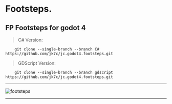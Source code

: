# Footsteps.
FP Footsteps for godot 4
---------------------------------

> C# Version:
		
		git clone --single-branch --branch C# https://github.com/jk7c/jc.godot4.footsteps.git

> GDScript Version:
		
		git clone --single-branch --branch gdscript https://github.com/jk7c/jc.godot4.footsteps.git

---------------------------------

![footsteps](https://user-images.githubusercontent.com/75779389/198410223-0fc325d7-4037-4d15-81e4-52192a2e60ce.jpg)

---------------------------------

